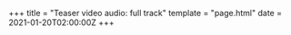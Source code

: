 +++
title = "Teaser video audio: full track"
template = "page.html"
date = 2021-01-20T02:00:00Z
+++
